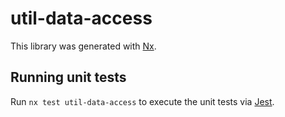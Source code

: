 # util-data-access

This library was generated with [Nx](https://nx.dev).

## Running unit tests

Run `nx test util-data-access` to execute the unit tests via [Jest](https://jestjs.io).
